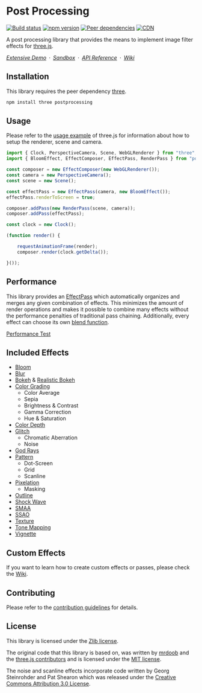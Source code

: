 # Post Processing

[![Build status](https://travis-ci.org/vanruesc/postprocessing.svg?branch=master)](https://travis-ci.org/vanruesc/postprocessing)
[![npm version](https://badgen.net/npm/v/postprocessing?color=green)](https://www.npmjs.com/package/postprocessing)
[![Peer dependencies](https://david-dm.org/vanruesc/postprocessing/peer-status.svg)](https://david-dm.org/vanruesc/postprocessing?type=peer)
[![CDN](https://badgen.net/jsdelivr/hits/npm/postprocessing)](https://www.jsdelivr.com/package/npm/postprocessing)

A post processing library that provides the means to implement image filter effects for [three.js](https://threejs.org/).

*[Extensive Demo](https://vanruesc.github.io/postprocessing/public/demo)&ensp;&middot;&ensp;[Sandbox](https://jsfiddle.net/58jcfr1p/)&ensp;&middot;&ensp;[API Reference](https://vanruesc.github.io/postprocessing/public/docs)&ensp;&middot;&ensp;[Wiki](https://github.com/vanruesc/postprocessing/wiki)*


## Installation

This library requires the peer dependency [three](https://github.com/mrdoob/three.js/).

```sh
npm install three postprocessing
```


## Usage

Please refer to the [usage example](https://github.com/mrdoob/three.js/blob/master/README.md) of three.js for information about how to setup the renderer, scene and camera.

```javascript
import { Clock, PerspectiveCamera, Scene, WebGLRenderer } from "three";
import { BloomEffect, EffectComposer, EffectPass, RenderPass } from "postprocessing";

const composer = new EffectComposer(new WebGLRenderer());
const camera = new PerspectiveCamera();
const scene = new Scene();

const effectPass = new EffectPass(camera, new BloomEffect());
effectPass.renderToScreen = true;

composer.addPass(new RenderPass(scene, camera));
composer.addPass(effectPass);

const clock = new Clock();

(function render() {

	requestAnimationFrame(render);
	composer.render(clock.getDelta());

}());
```


## Performance

This library provides an [EffectPass](https://vanruesc.github.io/postprocessing/public/docs/class/src/passes/EffectPass.js~EffectPass.html) which automatically organizes and merges any given combination of effects. This minimizes the amount of render operations and makes it possible to combine many effects without the performance penalties of traditional pass chaining. Additionally, every effect can choose its own [blend function](https://vanruesc.github.io/postprocessing/public/docs/variable/index.html#static-variable-BlendFunction).

[Performance Test](http://vanruesc.github.io/postprocessing/public/demo/#performance)

## Included Effects

 - [Bloom](http://vanruesc.github.io/postprocessing/public/demo/#bloom)
 - [Blur](http://vanruesc.github.io/postprocessing/public/demo/#blur)
 - [Bokeh](http://vanruesc.github.io/postprocessing/public/demo/#bokeh) & [Realistic Bokeh](http://vanruesc.github.io/postprocessing/public/demo/#realistic-bokeh)
 - [Color Grading](http://vanruesc.github.io/postprocessing/public/demo/#color-grading)
   - Color Average
   - Sepia
   - Brightness & Contrast
   - Gamma Correction
   - Hue & Saturation
 - [Color Depth](http://vanruesc.github.io/postprocessing/public/demo/#color-depth)
 - [Glitch](http://vanruesc.github.io/postprocessing/public/demo/#glitch)
   - Chromatic Aberration
   - Noise
 - [God Rays](http://vanruesc.github.io/postprocessing/public/demo/#god-rays)
 - [Pattern](http://vanruesc.github.io/postprocessing/public/demo/#pattern)
   - Dot-Screen
   - Grid
   - Scanline
 - [Pixelation](http://vanruesc.github.io/postprocessing/public/demo/#pixelation)
   - Masking
 - [Outline](http://vanruesc.github.io/postprocessing/public/demo/#outline)
 - [Shock Wave](http://vanruesc.github.io/postprocessing/public/demo/#shock-wave)
 - [SMAA](http://vanruesc.github.io/postprocessing/public/demo/#smaa)
 - [SSAO](http://vanruesc.github.io/postprocessing/public/demo/#ssao)
 - [Texture](http://vanruesc.github.io/postprocessing/public/demo/#texture)
 - [Tone Mapping](http://vanruesc.github.io/postprocessing/public/demo/#tone-mapping)
 - [Vignette](http://vanruesc.github.io/postprocessing/public/demo/#vignette)


## Custom Effects

If you want to learn how to create custom effects or passes, please check the [Wiki](https://github.com/vanruesc/postprocessing/wiki).


## Contributing

Please refer to the [contribution guidelines](https://github.com/vanruesc/postprocessing/blob/master/.github/CONTRIBUTING.md) for details.


## License

This library is licensed under the [Zlib license](https://github.com/vanruesc/postprocessing/blob/master/LICENSE.md).

The original code that this library is based on, was written by [mrdoob](http://mrdoob.com) and the
[three.js contributors](https://github.com/mrdoob/three.js/graphs/contributors)
and is licensed under the [MIT license](https://github.com/mrdoob/three.js/blob/master/LICENSE).

The noise and scanline effects incorporate code written by Georg Steinrohder and Pat Shearon which was released under the
[Creative Commons Attribution 3.0 License](http://creativecommons.org/licenses/by/3.0/).
